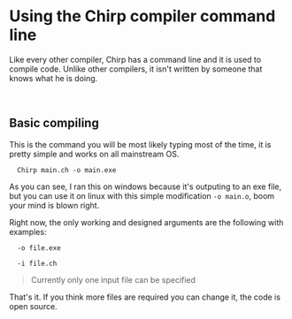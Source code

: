 # Using the Chirp compiler command line

Like every other compiler, Chirp has a command line and it is used
to compile code. Unlike other compilers, it isn't written by someone that knows what he is doing.

<br>

##  Basic compiling

This is the command you will be most likely typing most of the time, it is
pretty simple and works on all mainstream OS.

```
  Chirp main.ch -o main.exe
```

As you can see, I ran this on windows because it's outputing to an exe file, but you can use it on linux with this simple
modification ``-o main.o``, boom your mind is blown right.

Right now, the only working and designed arguments are the following with examples:

```
  -o file.exe
```
```
  -i file.ch
```

> Currently only one input file can be specified

That's it. If you think more files are required you can change it, the code is open source.
